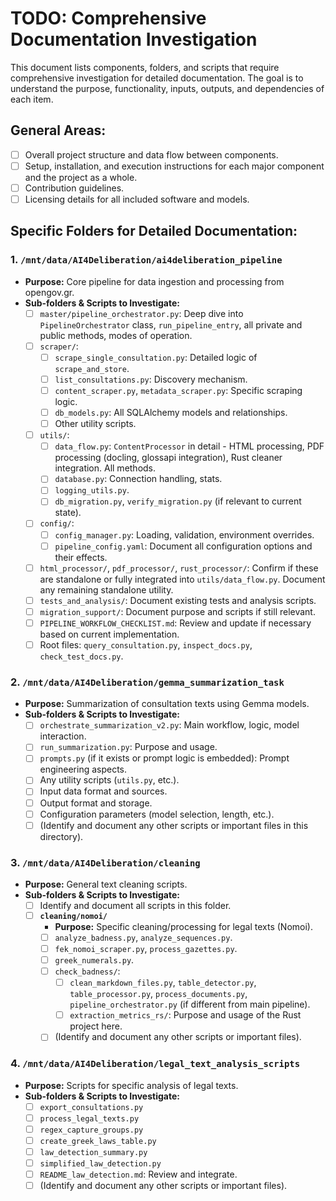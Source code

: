 # TODO: Comprehensive Documentation Investigation

This document lists components, folders, and scripts that require comprehensive investigation for detailed documentation. The goal is to understand the purpose, functionality, inputs, outputs, and dependencies of each item.

## General Areas:
- [ ] Overall project structure and data flow between components.
- [ ] Setup, installation, and execution instructions for each major component and the project as a whole.
- [ ] Contribution guidelines.
- [ ] Licensing details for all included software and models.

## Specific Folders for Detailed Documentation:

### 1. `/mnt/data/AI4Deliberation/ai4deliberation_pipeline`
   - **Purpose:** Core pipeline for data ingestion and processing from opengov.gr.
   - **Sub-folders & Scripts to Investigate:**
     - [ ] `master/pipeline_orchestrator.py`: Deep dive into `PipelineOrchestrator` class, `run_pipeline_entry`, all private and public methods, modes of operation.
     - [ ] `scraper/`:
       - [ ] `scrape_single_consultation.py`: Detailed logic of `scrape_and_store`.
       - [ ] `list_consultations.py`: Discovery mechanism.
       - [ ] `content_scraper.py`, `metadata_scraper.py`: Specific scraping logic.
       - [ ] `db_models.py`: All SQLAlchemy models and relationships.
       - [ ] Other utility scripts.
     - [ ] `utils/`:
       - [ ] `data_flow.py`: `ContentProcessor` in detail - HTML processing, PDF processing (docling, glossapi integration), Rust cleaner integration. All methods.
       - [ ] `database.py`: Connection handling, stats.
       - [ ] `logging_utils.py`.
       - [ ] `db_migration.py`, `verify_migration.py` (if relevant to current state).
     - [ ] `config/`:
       - [ ] `config_manager.py`: Loading, validation, environment overrides.
       - [ ] `pipeline_config.yaml`: Document all configuration options and their effects.
     - [ ] `html_processor/`, `pdf_processor/`, `rust_processor/`: Confirm if these are standalone or fully integrated into `utils/data_flow.py`. Document any remaining standalone utility.
     - [ ] `tests_and_analysis/`: Document existing tests and analysis scripts.
     - [ ] `migration_support/`: Document purpose and scripts if still relevant.
     - [ ] `PIPELINE_WORKFLOW_CHECKLIST.md`: Review and update if necessary based on current implementation.
     - [ ] Root files: `query_consultation.py`, `inspect_docs.py`, `check_test_docs.py`.

### 2. `/mnt/data/AI4Deliberation/gemma_summarization_task`
   - **Purpose:** Summarization of consultation texts using Gemma models.
   - **Sub-folders & Scripts to Investigate:**
     - [ ] `orchestrate_summarization_v2.py`: Main workflow, logic, model interaction.
     - [ ] `run_summarization.py`: Purpose and usage.
     - [ ] `prompts.py` (if it exists or prompt logic is embedded): Prompt engineering aspects.
     - [ ] Any utility scripts (`utils.py`, etc.).
     - [ ] Input data format and sources.
     - [ ] Output format and storage.
     - [ ] Configuration parameters (model selection, length, etc.).
     - [ ] (Identify and document any other scripts or important files in this directory).

### 3. `/mnt/data/AI4Deliberation/cleaning`
   - **Purpose:** General text cleaning scripts.
   - **Sub-folders & Scripts to Investigate:**
     - [ ] Identify and document all scripts in this folder.
     - [ ] **`cleaning/nomoi/`**
       - **Purpose:** Specific cleaning/processing for legal texts (Nomoi).
       - [ ] `analyze_badness.py`, `analyze_sequences.py`.
       - [ ] `fek_nomoi_scraper.py`, `process_gazettes.py`.
       - [ ] `greek_numerals.py`.
       - [ ] `check_badness/`:
         - [ ] `clean_markdown_files.py`, `table_detector.py`, `table_processor.py`, `process_documents.py`, `pipeline_orchestrator.py` (if different from main pipeline).
         - [ ] `extraction_metrics_rs/`: Purpose and usage of the Rust project here.
       - [ ] (Identify and document any other scripts or important files).

### 4. `/mnt/data/AI4Deliberation/legal_text_analysis_scripts`
   - **Purpose:** Scripts for specific analysis of legal texts.
   - **Sub-folders & Scripts to Investigate:**
     - [ ] `export_consultations.py`
     - [ ] `process_legal_texts.py`
     - [ ] `regex_capture_groups.py`
     - [ ] `create_greek_laws_table.py`
     - [ ] `law_detection_summary.py`
     - [ ] `simplified_law_detection.py`
     - [ ] `README_law_detection.md`: Review and integrate.
     - [ ] (Identify and document any other scripts or important files). 